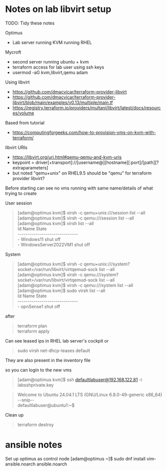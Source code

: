 # Notes on lab libvirt setup

TODO: Tidy these notes 

Optimus 
  - Lab server running KVM running RHEL

Mycroft 
  - second server running ubuntu + kvm 
  - terraform access for lab user using ssh keys
  - usermod -aG kvm,libvirt,qemu adam

Using libvirt
- https://github.com/dmacvicar/terraform-provider-libvirt
- https://github.com/dmacvicar/terraform-provider-libvirt/blob/main/examples/v0.13/multiple/main.tf
- https://registry.terraform.io/providers/multani/libvirt/latest/docs/resources/volume

Based from tutorial
- https://computingforgeeks.com/how-to-provision-vms-on-kvm-with-terraform/

libvirt URIs
- https://libvirt.org/uri.html#qemu-qemu-and-kvm-uris
- keypoint = driver[+transport]://[username@][hostname][:port]/[path][?extraparameters]
- but noted "qemu+unix" on RHEL9.5 should be "qemu" for terraform provider libvirt?

Before starting can see no vms running with same name/details of what trying to create 

User session
> \[adam@optimus kvm\]\$ virsh -c qemu+unix:///session list --all \
> \[adam@optimus kvm\]\$ virsh -c qemu:///session list --all \
> \[adam@optimus kvm\]$ virsh list --all\
>  Id   Name                   State\
> \------------------------------ \
> \-    Windows11              shut off\
> \-    WindowsServer2022VM1   shut off

System
> \[adam@optimus kvm\]\$ virsh -c qemu+unix:///system?socket=/var/run/libvirt/virtqemud-sock list --all \
> \[adam@optimus kvm\]\$ virsh -c qemu:///system?socket=/var/run/libvirt/virtqemud-sock list --all \
> \[adam@optimus kvm\]\$ virsh -c qemu:///system list --all \
> \[adam@optimus kvm\]\$ sudo virsh list --all \
> Id   Name        State \
> \------------------------------ \
> \-    opnSense1   shut off

after 

> terraform plan \
> terraform apply 

Can see leased ips in RHEL lab server's cockpit or 
> sudo virsh net-dhcp-leases default 

They are also present in the inventory file 

so you can login to the new vms 

>[adam@optimus kvm]$ ssh defaultlabuser@192.168.122.81 -i labsshprivate.key

>Welcome to Ubuntu 24.04.1 LTS (GNU/Linux 6.8.0-49-generic x86_64)\
> --snip-- \
> defaultlabuser@ubuntu1:~$

Clean up
> terraform destroy

# ansible notes

Set up optimus as control node
[adam@optimus ~]$ sudo dnf install vim-ansible.noarch ansible.noarch
